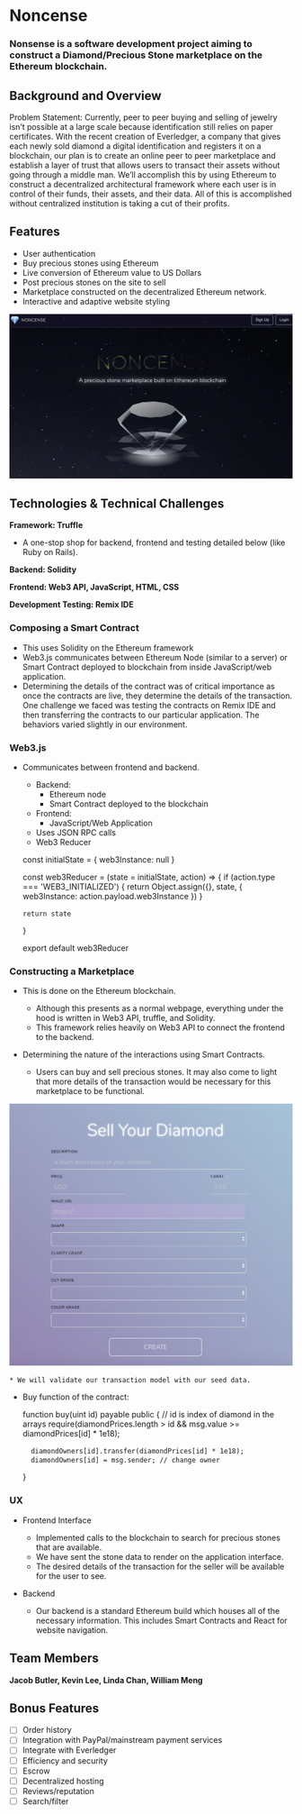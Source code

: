 # Noncense

### Nonsense is a software development project aiming to construct a Diamond/Precious Stone marketplace on the Ethereum blockchain.

## Background and Overview

Problem Statement: Currently, peer to peer buying and selling of jewelry isn’t possible at a large scale because identification still relies on paper certificates. With the recent creation of Everledger, a company that gives each newly sold diamond a digital identification and registers it on a blockchain, our plan is to create an online peer to peer marketplace and establish a layer of trust that allows users to transact their assets without going through a middle man. We’ll accomplish this by using Ethereum to construct a decentralized architectural framework where each user is in control of their funds, their assets, and their data.  All of this is accomplished without centralized institution is taking a cut of their profits.  

## Features
* User authentication
* Buy precious stones using Ethereum
* Live conversion of Ethereum value to US Dollars
* Post precious stones on the site to sell
* Marketplace constructed on the decentralized Ethereum network.
* Interactive and adaptive website styling

![](https://github.com/cylinda47/noncense/blob/master/public/Screen%20Shot%202017-12-17%20at%205.04.48%20PM.png)

## Technologies & Technical Challenges

**Framework: Truffle**
* A one-stop shop for backend, frontend and testing detailed below (like Ruby on Rails).

**Backend: Solidity**

**Frontend: Web3 API, JavaScript, HTML, CSS**

**Development Testing: Remix IDE**

### Composing a Smart Contract
* This uses Solidity on the Ethereum framework
* Web3.js communicates between Ethereum Node (similar to a server) or Smart Contract deployed to blockchain from inside JavaScript/web application.
* Determining the details of the contract was of critical importance as once the contracts are live, they determine the details of the transaction. One challenge we faced was testing the contracts on Remix IDE and then transferring the contracts to our particular application.  The behaviors varied slightly in our environment.

### Web3.js
* Communicates between frontend and backend.
    * Backend:
        * Ethereum node
        * Smart Contract deployed to the blockchain
    * Frontend:
        * JavaScript/Web Application
    * Uses JSON RPC calls
    * Web3 Reducer
    
    const initialState = {
      web3Instance: null
    }

    const web3Reducer = (state = initialState, action) => {
      if (action.type === 'WEB3_INITIALIZED')
      {
        return Object.assign({}, state, {
          web3Instance: action.payload.web3Instance
        })
      }

      return state
    }

    export default web3Reducer

### Constructing a Marketplace
* This is done on the Ethereum blockchain.
    * Although this presents as a normal webpage, everything under the hood is written in Web3 API, truffle, and Solidity.
    * This framework relies heavily on Web3 API to connect the frontend to the backend.

* Determining the nature of the interactions using Smart Contracts.
    * Users can buy and sell precious stones. It may also come to light that more details of the transaction would be necessary for this marketplace to be functional.
    
![](https://github.com/cylinda47/noncense/blob/master/public/Screen%20Shot%202017-12-17%20at%205.07.53%20PM.png)
    
    * We will validate our transaction model with our seed data.

* Buy function of the contract:

    function buy(uint id) payable public {
        // id is index of diamond in the arrays
        require(diamondPrices.length > id &&
            msg.value >= diamondPrices[id] * 1e18);

        diamondOwners[id].transfer(diamondPrices[id] * 1e18);
        diamondOwners[id] = msg.sender; // change owner
    }

### UX
* Frontend Interface
    * Implemented calls to the blockchain to search for precious stones that are available.
    * We have sent the stone data to render on the application interface.
    * The desired details of the transaction for the seller will be available for the user to see.

* Backend
    * Our backend is a standard Ethereum build which houses all of the necessary information.  This includes Smart Contracts and React for website navigation.

## Team Members

**Jacob Butler, Kevin Lee, Linda Chan, William Meng**

## Bonus Features

- [ ] Order history
- [ ] Integration with PayPal/mainstream payment services
- [ ] Integrate with Everledger
- [ ] Efficiency and security
- [ ] Escrow
- [ ] Decentralized hosting
- [ ] Reviews/reputation
- [ ] Search/filter

